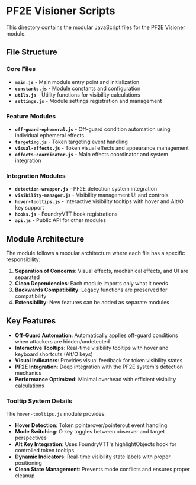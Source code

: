# PF2E Visioner Scripts

This directory contains the modular JavaScript files for the PF2E Visioner module.

## File Structure

### Core Files

- **`main.js`** - Main module entry point and initialization
- **`constants.js`** - Module constants and configuration
- **`utils.js`** - Utility functions for visibility calculations
- **`settings.js`** - Module settings registration and management

### Feature Modules

- **`off-guard-ephemeral.js`** - Off-guard condition automation using individual ephemeral effects
- **`targeting.js`** - Token targeting event handling
- **`visual-effects.js`** - Token visual effects and appearance management
- **`effects-coordinator.js`** - Main effects coordinator and system integration

### Integration Modules

- **`detection-wrapper.js`** - PF2E detection system integration
- **`visibility-manager.js`** - Visibility management UI and controls
- **`hover-tooltips.js`** - Interactive visibility tooltips with hover and Alt/O key support
- **`hooks.js`** - FoundryVTT hook registrations
- **`api.js`** - Public API for other modules

## Module Architecture

The module follows a modular architecture where each file has a specific responsibility:

1. **Separation of Concerns**: Visual effects, mechanical effects, and UI are separated
2. **Clean Dependencies**: Each module imports only what it needs
3. **Backwards Compatibility**: Legacy functions are preserved for compatibility
4. **Extensibility**: New features can be added as separate modules

## Key Features

- **Off-Guard Automation**: Automatically applies off-guard conditions when attackers are hidden/undetected
- **Interactive Tooltips**: Real-time visibility tooltips with hover and keyboard shortcuts (Alt/O keys)
- **Visual Indicators**: Provides visual feedback for token visibility states
- **PF2E Integration**: Deep integration with the PF2E system's detection mechanics
- **Performance Optimized**: Minimal overhead with efficient visibility calculations

### Tooltip System Details

The `hover-tooltips.js` module provides:

- **Hover Detection**: Token pointerover/pointerout event handling
- **Mode Switching**: O key toggles between observer and target perspectives
- **Alt Key Integration**: Uses FoundryVTT's highlightObjects hook for controlled token tooltips
- **Dynamic Indicators**: Real-time visibility state labels with proper positioning
- **Clean State Management**: Prevents mode conflicts and ensures proper cleanup
